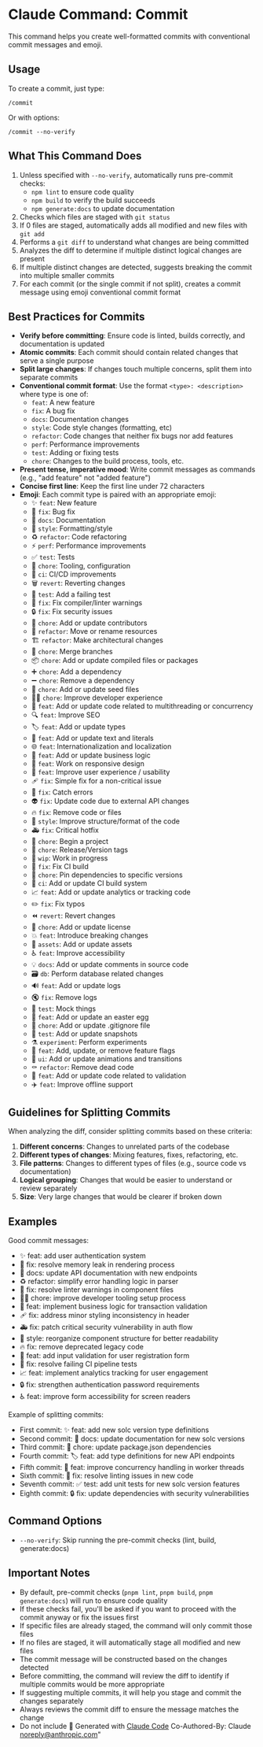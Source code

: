 # Claude Command: Commit

This command helps you create well-formatted commits with conventional commit messages and emoji.

## Usage

To create a commit, just type:

```
/commit
```

Or with options:

```
/commit --no-verify
```

## What This Command Does

1. Unless specified with `--no-verify`, automatically runs pre-commit checks:
   - `npm lint` to ensure code quality
   - `npm build` to verify the build succeeds
   - `npm generate:docs` to update documentation
2. Checks which files are staged with `git status`
3. If 0 files are staged, automatically adds all modified and new files with `git add`
4. Performs a `git diff` to understand what changes are being committed
5. Analyzes the diff to determine if multiple distinct logical changes are present
6. If multiple distinct changes are detected, suggests breaking the commit into multiple smaller commits
7. For each commit (or the single commit if not split), creates a commit message using emoji conventional commit format

## Best Practices for Commits

- **Verify before committing**: Ensure code is linted, builds correctly, and documentation is updated
- **Atomic commits**: Each commit should contain related changes that serve a single purpose
- **Split large changes**: If changes touch multiple concerns, split them into separate commits
- **Conventional commit format**: Use the format `<type>: <description>` where type is one of:
  - `feat`: A new feature
  - `fix`: A bug fix
  - `docs`: Documentation changes
  - `style`: Code style changes (formatting, etc)
  - `refactor`: Code changes that neither fix bugs nor add features
  - `perf`: Performance improvements
  - `test`: Adding or fixing tests
  - `chore`: Changes to the build process, tools, etc.
- **Present tense, imperative mood**: Write commit messages as commands (e.g., "add feature" not "added feature")
- **Concise first line**: Keep the first line under 72 characters
- **Emoji**: Each commit type is paired with an appropriate emoji:
  - ✨ `feat`: New feature
  - 🐛 `fix`: Bug fix
  - 📝 `docs`: Documentation
  - 💄 `style`: Formatting/style
  - ♻️ `refactor`: Code refactoring
  - ⚡️ `perf`: Performance improvements
  - ✅ `test`: Tests
  - 🔧 `chore`: Tooling, configuration
  - 🚀 `ci`: CI/CD improvements
  - 🗑️ `revert`: Reverting changes
  - 🧪 `test`: Add a failing test
  - 🚨 `fix`: Fix compiler/linter warnings
  - 🔒️ `fix`: Fix security issues
  - 👥 `chore`: Add or update contributors
  - 🚚 `refactor`: Move or rename resources
  - 🏗️ `refactor`: Make architectural changes
  - 🔀 `chore`: Merge branches
  - 📦️ `chore`: Add or update compiled files or packages
  - ➕ `chore`: Add a dependency
  - ➖ `chore`: Remove a dependency
  - 🌱 `chore`: Add or update seed files
  - 🧑‍💻 `chore`: Improve developer experience
  - 🧵 `feat`: Add or update code related to multithreading or concurrency
  - 🔍️ `feat`: Improve SEO
  - 🏷️ `feat`: Add or update types
  - 💬 `feat`: Add or update text and literals
  - 🌐 `feat`: Internationalization and localization
  - 👔 `feat`: Add or update business logic
  - 📱 `feat`: Work on responsive design
  - 🚸 `feat`: Improve user experience / usability
  - 🩹 `fix`: Simple fix for a non-critical issue
  - 🥅 `fix`: Catch errors
  - 👽️ `fix`: Update code due to external API changes
  - 🔥 `fix`: Remove code or files
  - 🎨 `style`: Improve structure/format of the code
  - 🚑️ `fix`: Critical hotfix
  - 🎉 `chore`: Begin a project
  - 🔖 `chore`: Release/Version tags
  - 🚧 `wip`: Work in progress
  - 💚 `fix`: Fix CI build
  - 📌 `chore`: Pin dependencies to specific versions
  - 👷 `ci`: Add or update CI build system
  - 📈 `feat`: Add or update analytics or tracking code
  - ✏️ `fix`: Fix typos
  - ⏪️ `revert`: Revert changes
  - 📄 `chore`: Add or update license
  - 💥 `feat`: Introduce breaking changes
  - 🍱 `assets`: Add or update assets
  - ♿️ `feat`: Improve accessibility
  - 💡 `docs`: Add or update comments in source code
  - 🗃️ `db`: Perform database related changes
  - 🔊 `feat`: Add or update logs
  - 🔇 `fix`: Remove logs
  - 🤡 `test`: Mock things
  - 🥚 `feat`: Add or update an easter egg
  - 🙈 `chore`: Add or update .gitignore file
  - 📸 `test`: Add or update snapshots
  - ⚗️ `experiment`: Perform experiments
  - 🚩 `feat`: Add, update, or remove feature flags
  - 💫 `ui`: Add or update animations and transitions
  - ⚰️ `refactor`: Remove dead code
  - 🦺 `feat`: Add or update code related to validation
  - ✈️ `feat`: Improve offline support

## Guidelines for Splitting Commits

When analyzing the diff, consider splitting commits based on these criteria:

1. **Different concerns**: Changes to unrelated parts of the codebase
2. **Different types of changes**: Mixing features, fixes, refactoring, etc.
3. **File patterns**: Changes to different types of files (e.g., source code vs documentation)
4. **Logical grouping**: Changes that would be easier to understand or review separately
5. **Size**: Very large changes that would be clearer if broken down

## Examples

Good commit messages:

- ✨ feat: add user authentication system
- 🐛 fix: resolve memory leak in rendering process
- 📝 docs: update API documentation with new endpoints
- ♻️ refactor: simplify error handling logic in parser
- 🚨 fix: resolve linter warnings in component files
- 🧑‍💻 chore: improve developer tooling setup process
- 👔 feat: implement business logic for transaction validation
- 🩹 fix: address minor styling inconsistency in header
- 🚑️ fix: patch critical security vulnerability in auth flow
- 🎨 style: reorganize component structure for better readability
- 🔥 fix: remove deprecated legacy code
- 🦺 feat: add input validation for user registration form
- 💚 fix: resolve failing CI pipeline tests
- 📈 feat: implement analytics tracking for user engagement
- 🔒️ fix: strengthen authentication password requirements
- ♿️ feat: improve form accessibility for screen readers

Example of splitting commits:

- First commit: ✨ feat: add new solc version type definitions
- Second commit: 📝 docs: update documentation for new solc versions
- Third commit: 🔧 chore: update package.json dependencies
- Fourth commit: 🏷️ feat: add type definitions for new API endpoints
- Fifth commit: 🧵 feat: improve concurrency handling in worker threads
- Sixth commit: 🚨 fix: resolve linting issues in new code
- Seventh commit: ✅ test: add unit tests for new solc version features
- Eighth commit: 🔒️ fix: update dependencies with security vulnerabilities

## Command Options

- `--no-verify`: Skip running the pre-commit checks (lint, build, generate:docs)

## Important Notes

- By default, pre-commit checks (`pnpm lint`, `pnpm build`, `pnpm generate:docs`) will run to ensure code quality
- If these checks fail, you'll be asked if you want to proceed with the commit anyway or fix the issues first
- If specific files are already staged, the command will only commit those files
- If no files are staged, it will automatically stage all modified and new files
- The commit message will be constructed based on the changes detected
- Before committing, the command will review the diff to identify if multiple commits would be more appropriate
- If suggesting multiple commits, it will help you stage and commit the changes separately
- Always reviews the commit diff to ensure the message matches the change
- Do not include 🤝 Generated with [Claude Code](https://claude.ai/code) Co-Authored-By: Claude <noreply@anthropic.com>"
